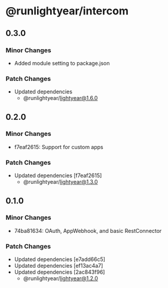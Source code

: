 # @runlightyear/intercom

## 0.3.0

### Minor Changes

- Added module setting to package.json

### Patch Changes

- Updated dependencies
  - @runlightyear/lightyear@1.6.0

## 0.2.0

### Minor Changes

- f7eaf2615: Support for custom apps

### Patch Changes

- Updated dependencies [f7eaf2615]
  - @runlightyear/lightyear@1.3.0

## 0.1.0

### Minor Changes

- 74ba81634: OAuth, AppWebhook, and basic RestConnector

### Patch Changes

- Updated dependencies [e7add66c5]
- Updated dependencies [ef13ac4a7]
- Updated dependencies [2ac843f96]
  - @runlightyear/lightyear@1.2.0
